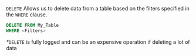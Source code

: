 

`DELETE` Allows us to delete data from a table based on the filters specified in the `WHERE` clause.

```sql
DELETE FROM My_Table
WHERE <Filters>
```

<em>\*</em>`DELETE` is fully logged and can be an expensive operation if deleting a lot of data
